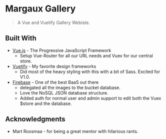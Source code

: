 # Margaux Gallery

> A Vue and Vuetify Gallery Webiste.

## Built With

* [Vue.js](https://vuejs.org/) - The Progressive JavaScript Framework
  - Setup Vue-Router for all our URL needs and Vuex for our central store.
* [Vuetify](https://vuetifyjs.com/) - My favorite design frameworks
  - Did most of the heavy styling with this with a bit of Sass. Excited for V1.0.
* [Firebase](https://firebase.google.com/) - One of the best BaaS out there
  - delegated all the images to the bucket database.
  - Love the NoSQL JSON database structure.
  - Added auth for normal user and admin support to edit both the Vuex $store and the database.

## Acknowledgments

* Mart Rossmaa - for being a great mentor with hilarious rants.
